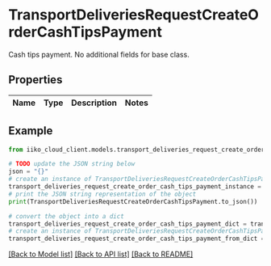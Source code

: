 # TransportDeliveriesRequestCreateOrderCashTipsPayment

Cash tips payment.   <remarks>  No additional fields for base class.  </remarks>

## Properties

Name | Type | Description | Notes
------------ | ------------- | ------------- | -------------

## Example

```python
from iiko_cloud_client.models.transport_deliveries_request_create_order_cash_tips_payment import TransportDeliveriesRequestCreateOrderCashTipsPayment

# TODO update the JSON string below
json = "{}"
# create an instance of TransportDeliveriesRequestCreateOrderCashTipsPayment from a JSON string
transport_deliveries_request_create_order_cash_tips_payment_instance = TransportDeliveriesRequestCreateOrderCashTipsPayment.from_json(json)
# print the JSON string representation of the object
print(TransportDeliveriesRequestCreateOrderCashTipsPayment.to_json())

# convert the object into a dict
transport_deliveries_request_create_order_cash_tips_payment_dict = transport_deliveries_request_create_order_cash_tips_payment_instance.to_dict()
# create an instance of TransportDeliveriesRequestCreateOrderCashTipsPayment from a dict
transport_deliveries_request_create_order_cash_tips_payment_from_dict = TransportDeliveriesRequestCreateOrderCashTipsPayment.from_dict(transport_deliveries_request_create_order_cash_tips_payment_dict)
```
[[Back to Model list]](../README.md#documentation-for-models) [[Back to API list]](../README.md#documentation-for-api-endpoints) [[Back to README]](../README.md)


